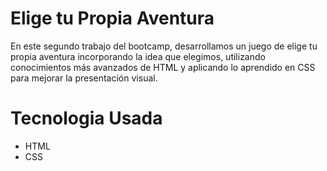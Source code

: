 # Elige tu Propia Aventura
En este segundo trabajo del bootcamp, desarrollamos un juego de elige tu propia aventura incorporando la idea que elegimos, utilizando conocimientos más avanzados de HTML y aplicando lo aprendido en CSS para mejorar la presentación visual.
# Tecnologia Usada
- HTML
- CSS
